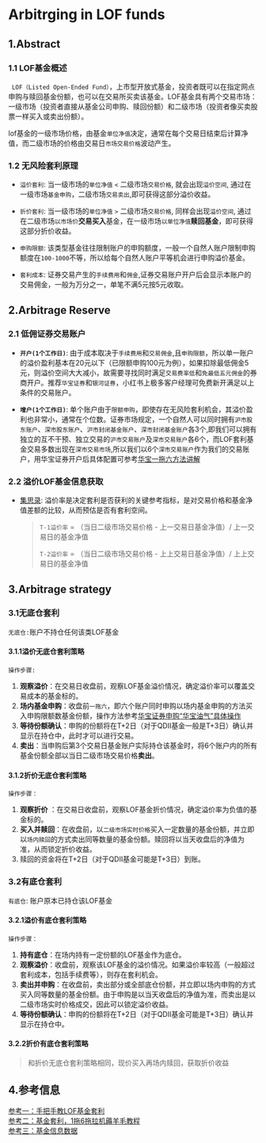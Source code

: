 # Arbitrging in LOF funds

## 1.Abstract

### 1.1 LOF基金概述

` LOF（Listed Open-Ended Fund）`，上市型开放式基金，投资者既可以在指定网点申购与赎回基金份额，也可以在交易所买卖该基金。LOF基金具有两个交易市场：一级市场（投资者直接从基金公司申购、赎回份额）和二级市场（投资者像买卖股票一样买入或卖出份额）。
  
lof基金的一级市场价格，由基金`单位净值`决定，通常在每个交易日结束后计算净值，而二级市场的价格由交易日`市场交易价格`波动产生。

### 1.2 无风险套利原理


- `溢价套利`: 当一级市场的`单位净值` `<` 二级市场`交易价格`,  就会出现`溢价空间`, 通过在一级市场`基金申购`，二级市场`交易卖出`,即可获得这部分溢价收益。

- `折价套利`: 当一级市场的`单位净值` `>` 二级市场`交易价格`,  同样会出现`溢价空间`, 通过在二级市场`以市场价`**交易买入**基金，在一级市场`以单位净值`**赎回基金**，即可获得这部分折价收益。

- `申购限额`: 该类型基金往往限制账户的申购额度，一般一个自然人账户限制申购额度在`100-1000`不等，所以给每个自然人账户平等机会进行申购溢价基金。

- `套利成本`: 证券交易产生的`手续费用`和`佣金`,证券交易账户开户后会显示本账户的交易佣金，一般为万分之一，单笔不满5元按5元收取。

## 2.Arbitrage Reserve

### 2.1 低佣证券交易账户

- **`开户(1个工作日)`**:  由于成本取决于`手续费用`和`交易佣金`,且`申购限额`，所以单一账户的溢价盈利基本在20元以下（已限额申购100元为例），如果扣除最低佣金5元，则溢价空间大大减小，故需要寻找同时满足`交易费率低`和`免最低五元佣金`的券商开户。推荐`华宝证券`和`银河证券`，小红书上极多客户经理可免费新开满足以上条件的交易账户。

- **`增户(1个工作日)`**:  单个账户由于`限额申购`，即使存在无风险套利机会，其溢价盈利也非常小，通常在个位数。证券市场规定，一个自然人可以同时拥有`沪市股东账户`、`深市股东账户`、`沪市封闭基金账户`、`深市封闭基金账户`各3个,即我们可以拥有独立的互不干预、独立交易的`沪市交易账户`及`深市交易账户`各6个，而LOF套利基金交易多数出现在`深市交易市场`,所以我们以6个`深市交易账户`作为我们的交易账户，用华宝证券开户后具体配置可参考[华宝一拖六方法讲解](https://xueqiu.com/1995952361/161372114)

### 2.2 溢价LOF基金信息获取

- [集思录](https://www.jisilu.cn/data/qdii/#qdiie "溢价基金表"): 溢价率是决定套利是否获利的关键参考指标，是对交易价格和基金净值差额的比较，从而预估是否有套利空间。
    > `T-1溢价率` = （当日二级市场交易价格 - 上一交易日基金净值）/ 上一交易日的基金净值
    >
    > `T-2溢价率` =  （当日二级市场交易价格 - 上上交易日基金净值）/ 上上交易日的基金净值


## 3.Arbitrage strategy

### 3.1无底仓套利
`无底仓:`账户不持仓任何该类LOF基金

#### 3.1.1溢价无底仓套利策略

`操作步骤:`
1. **观察溢价**：在交易日收盘前，观察LOF基金溢价情况，确定溢价率可以覆盖交易成本的基金标的。
2. **场内基金申购**：收盘前`一拖六`，即六个账户同时申购以场内基金申购的方法买入申购限额数基金份额，操作方法参考[华宝证券申购“华宝油气”具体操作](https://xueqiu.com/1995952361/161372114 "申购华宝油气操作")
3. **等待份额确认**：申购的份额将在T+2日（对于QDII基金一般是T+3日）确认并显示在持仓中，此时才可以进行交易。
4. **卖出**：当申购后第3个交易日基金账户实际持仓该基金时，将6个账户内的所有基金份额全部以当日二级市场交易价格**卖出**。

#### 3.1.2折价无底仓套利策略

`操作步骤：`
1. **观察折价** ：在交易日收盘前，观察LOF基金折价情况，确定溢价率为负值的基金标的。
2. **买入并赎回**：在收盘前，以`二级市场实时价格`买入一定数量的基金份额，并立即以`场内赎回`的方式卖出同等数量的基金份额。赎回将以当天收盘后的净值为准，从而锁定折价收益。
3. 赎回的资金将在T+2日（对于QDII基金可能是T+3日）到账。

### 3.2有底仓套利
`有底仓`: 账户原本已持仓该LOF基金

#### 3.2.1溢价有底仓套利策略

`操作步骤：`
1. **持有底仓**：在场内持有一定份额的LOF基金作为底仓。
2. **观察溢价**：收盘前，观察该LOF基金的溢价情况。如果溢价率较高（一般超过套利成本，包括手续费等），则存在套利机会。
3. **卖出并申购**：在收盘前，卖出部分或全部底仓份额，并立即以场内申购的方式买入同等数量的基金份额。由于申购是以当天收盘后的净值为准，而卖出是以二级市场实时价格成交，因此可以锁定溢价收益。
4. **等待份额确认**：申购的份额将在T+2日（对于QDII基金可能是T+3日）确认并显示在持仓中。

#### 3.2.2折价有底仓套利策略
> 和折价无底仓套利策略相同，现价买入再场内赎回，获取折价收益


## 4.参考信息

[参考一：手把手教LOF基金套利](https://xueqiu.com/3469370889/296044752 "来源：雪球")  
[参考二：基金套利，1拖6拖拉机薅羊毛教程](https://caifuhao.eastmoney.com/news/20240423003556446813790 "来源：东方财富网")  
[参考三：基金信息数据](https://www.jisilu.cn/data/qdii/#qdiie "来源：集思录")
